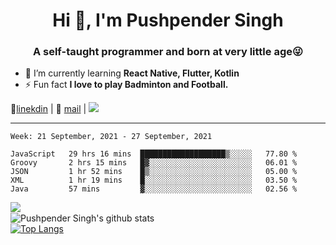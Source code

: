 <h1 align="center">Hi 👋, I'm Pushpender Singh</h1>
<h3 align="center">A self-taught programmer and born at very little age😜</h3>

- 🌱 I’m currently learning **React Native, Flutter, Kotlin**
- ⚡ Fun fact **I love to play Badminton and Football.**

👔[linekdin](https://www.linkedin.com/in/pushpender-singh-240061202/) | 📧 [mail](mailto:pushpendersingh@p2devs.com) | ![](https://komarev.com/ghpvc/?username=pushpender-singh-ap&color=blue)


---

<!--START_SECTION:waka-->
```text
Week: 21 September, 2021 - 27 September, 2021

JavaScript   29 hrs 16 mins  ███████████████████▒░░░░░   77.80 % 
Groovy       2 hrs 15 mins   █▓░░░░░░░░░░░░░░░░░░░░░░░   06.01 % 
JSON         1 hr 52 mins    █▒░░░░░░░░░░░░░░░░░░░░░░░   05.00 % 
XML          1 hr 19 mins    █░░░░░░░░░░░░░░░░░░░░░░░░   03.50 % 
Java         57 mins         ▓░░░░░░░░░░░░░░░░░░░░░░░░   02.56 % 
```
<!--END_SECTION:waka-->

<img align="left" src="https://github-readme-streak-stats.herokuapp.com/?user=pushpender-singh-ap&theme=dark" /></br>
![Pushpender Singh's github stats](https://github-readme-stats.vercel.app/api?username=pushpender-singh-ap&show_icons=true&theme=radical&count_private=true)</br>
[![Top Langs](https://github-readme-stats.vercel.app/api/top-langs/?username=pushpender-singh-ap&theme=radical)](https://github.com/pushpender-singh-ap/github-readme-stats)
